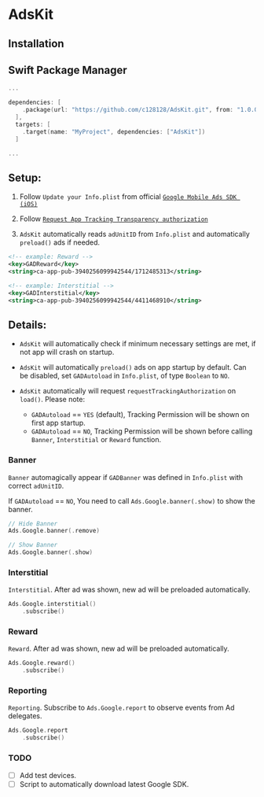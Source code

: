 # AdsKit

## Installation
## Swift Package Manager
```swift
...

dependencies: [
    .package(url: "https://github.com/c128128/AdsKit.git", from: "1.0.0")
  ],
  targets: [
    .target(name: "MyProject", dependencies: ["AdsKit"])
  ]

...

```

## Setup:

1. Follow `Update your Info.plist` from official [`Google Mobile Ads SDK (iOS)`](https://developers.google.com/admob/ios/quick-start#update_your_infoplist)

2. Follow [`Request App Tracking Transparency authorization`](https://developers.google.com/admob/ios/ios14#request)

3. `AdsKit` automatically reads `adUnitID` from `Info.plist` and automatically `preload()` ads if needed.

```xml
<!-- example: Reward -->
<key>GADReward</key>
<string>ca-app-pub-3940256099942544/1712485313</string>

<!-- example: Interstitial -->
<key>GADInterstitial</key>
<string>ca-app-pub-3940256099942544/4411468910</string>
```

## Details:

* `AdsKit` will automatically check if minimum necessary settings are met, if not app will crash on startup.

* `AdsKit` will automatically `preload()` ads on app startup by default. Can be disabled, set `GADAutoload` in `Info.plist`, of type `Boolean` to `NO`.

* `AdsKit` automatically will request `requestTrackingAuthorization` on `load()`.
Please note: 
    * `GADAutoload` == `YES` (default), Tracking Permission will be shown on first app startup. 
    * `GADAutoload` == `NO`, Tracking Permission will be shown before calling `Banner`, `Interstitial` or `Reward` function.

### Banner
`Banner` automagically appear if `GADBanner` was defined in `Info.plist` with correct `adUnitID`.

If `GADAutoload` == `NO`, You need to call `Ads.Google.banner(.show)` to show the banner.

```swift
// Hide Banner
Ads.Google.banner(.remove)

// Show Banner
Ads.Google.banner(.show)
```
### Interstitial
`Interstitial`. After ad was shown, new ad will be preloaded automatically.
```swift
Ads.Google.interstitial()
    .subscribe()
```

### Reward
`Reward`. After ad was shown, new ad will be preloaded automatically.
```swift
Ads.Google.reward()
    .subscribe()
```

### Reporting
`Reporting`. Subscribe to `Ads.Google.report` to observe events from Ad delegates.

```swift
Ads.Google.report
    .subscribe()
```

### TODO
- [ ] Add test devices.
- [ ] Script to automatically download latest Google SDK.
